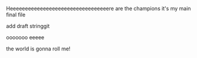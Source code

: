 Heeeeeeeeeeeeeeeeeeeeeeeeeeeeeeeeere are the champions
it's my main final file

add draft stringgit 

ooooooo
eeeee

the world is gonna roll me!
